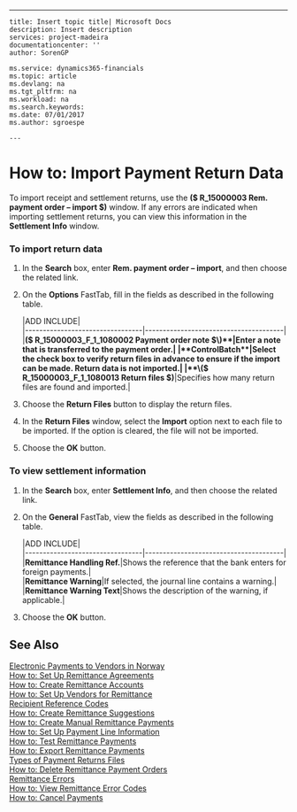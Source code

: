 ---
    title: Insert topic title| Microsoft Docs
    description: Insert description
    services: project-madeira
    documentationcenter: ''
    author: SorenGP

    ms.service: dynamics365-financials
    ms.topic: article
    ms.devlang: na
    ms.tgt_pltfrm: na
    ms.workload: na
    ms.search.keywords:
    ms.date: 07/01/2017
    ms.author: sgroespe

    ---
# How to: Import Payment Return Data
To import receipt and settlement returns, use the **\($ R\_15000003 Rem. payment order – import $\)** window. If any errors are indicated when importing settlement returns, you can view this information in the **Settlement Info** window.  
  
### To import return data  
  
1.  In the **Search** box, enter **Rem. payment order – import**, and then choose the related link.  
  
2.  On the **Options** FastTab, fill in the fields as described in the following table.  
  
    |ADD INCLUDE<!--[!INCLUDE[bp_tablefield](../../includes/bp_tabledescription_md.md)]-->|  
    |---------------------------------|---------------------------------------|  
    |**\($ R\_15000003\_F\_1\_1080002 Payment order note $\)**|Enter a note that is transferred to the payment order.|  
    |**ControlBatch**|Select the check box to verify return files in advance to ensure if the import can be made. Return data is not imported.|  
    |**\($ R\_15000003\_F\_1\_1080013 Return files $\)**|Specifies how many return files are found and imported.|  
  
3.  Choose the **Return Files** button to display the return files.  
  
4.  In the **Return Files** window, select the **Import** option next to each file to be imported. If the option is cleared, the file will not be imported.  
  
5.  Choose the **OK** button.  
  
### To view settlement information  
  
1.  In the **Search** box, enter **Settlement Info**, and then choose the related link.  
  
2.  On the **General** FastTab, view the fields as described in the following table.  
  
    |ADD INCLUDE<!--[!INCLUDE[bp_tablefield](../../includes/bp_tabledescription_md.md)]-->|  
    |---------------------------------|---------------------------------------|  
    |**Remittance Handling Ref.**|Shows the reference that the bank enters for foreign payments.|  
    |**Remittance Warning**|If selected, the journal line contains a warning.|  
    |**Remittance Warning Text**|Shows the description of the warning, if applicable.|  
  
3.  Choose the **OK** button.  
  
## See Also  
 [Electronic Payments to Vendors in Norway](../electronic-payments-to-vendors-in-norway.md)   
 [How to: Set Up Remittance Agreements](../how-to-set-up-remittance-agreements.md)   
 [How to: Create Remittance Accounts](../how-to-create-remittance-accounts.md)   
 [How to: Set Up Vendors for Remittance](../how-to-set-up-vendors-for-remittance.md)   
 [Recipient Reference Codes](../recipient-reference-codes.md)   
 [How to: Create Remittance Suggestions](../how-to-create-remittance-suggestions.md)   
 [How to: Create Manual Remittance Payments](../how-to-create-manual-remittance-payments.md)   
 [How to: Set Up Payment Line Information](../how-to-set-up-payment-line-information.md)   
 [How to: Test Remittance Payments](../how-to-test-remittance-payments.md)   
 [How to: Export Remittance Payments](../how-to-export-remittance-payments.md)   
 [Types of Payment Returns Files](../types-of-payment-returns-files.md)   
 [How to: Delete Remittance Payment Orders](../how-to-delete-remittance-payment-orders.md)   
 [Remittance Errors](../remittance-errors.md)   
 [How to: View Remittance Error Codes](../how-to-view-remittance-error-codes.md)   
 [How to: Cancel Payments](../how-to-cancel-payments.md)
